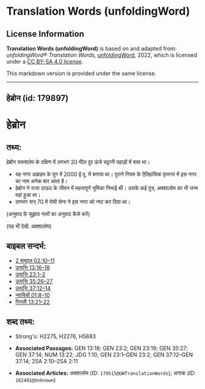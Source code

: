 # Translation Words (unfoldingWord)

## License Information

**Translation Words (unfoldingWord)** is based on and adapted from: _unfoldingWord® Translation Words_, [unfoldingWord](https://unfoldingword.org/utw), 2022, which is licensed under a [CC BY-SA 4.0 license](https://creativecommons.org/licenses/by-sa/4.0/legalcode.en).

This markdown version is provided under the same license.



--------------------------------

## हेब्रोन (id: 179897)

हेब्रोन
=======

तथ्य:
-----

हेब्रौन यरूशलेम के दक्षिण में लगभग 20 मील दूर ऊंचे चट्टानी पहाड़ों में बसा था।

* यह नगर अब्राहम के युग में 2000 ई.पू. में बनाया था। पुराने नियम के ऐतिहासिक वृत्तान्त में इस नगर का नाम अनेक बार आता है।
* हेब्रोन ने राजा दाऊद के जीवन में महत्वपूर्ण भूमिका निभाई थी। उसके कई पुत्र, अबशालोम का भी जन्म वहां हुआ था।
* लगभग सन् 70 में रोमी सेना ने इस नगर को नष्ट कर दिया था।

(अनुवाद के सुझाव नामों का अनुवाद कैसे करें)

(यह भी देखें: अबशालोम)

बाइबल सन्दर्भ:
--------------

* [2 शमूएल 02:10–11](https://ref.ly/2Sam0:0)
* [उत्पत्ति 13:16–18](https://ref.ly/Gen13:16-Gen13:18)
* [उत्पत्ति 23:1–2](https://ref.ly/Gen23:1-Gen23:2)
* [उत्पत्ति 35:26–27](https://ref.ly/Gen35:26-Gen35:27)
* [उत्पत्ति 37:12–14](https://ref.ly/Gen37:12-Gen37:14)
* [न्यायियों 01:8–10](https://ref.ly/Judg1:8-Judg1:10)
* [गिनती 13:21–22](https://ref.ly/Num13:21-Num13:22)

शब्द तथ्य:
----------

* Strong's: H2275, H2276, H5683

* **Associated Passages:** GEN 13:18; GEN 23:2; GEN 23:19; GEN 35:27; GEN 37:14; NUM 13:22; JDG 1:10; GEN 23:1–GEN 23:2; GEN 37:12–GEN 37:14; 2SA 2:10–2SA 2:11
* **Associated Articles:** अबशालोम (ID: `179515@UWTranslationWords`); अनाक (ID: `182401@Unknown`)

